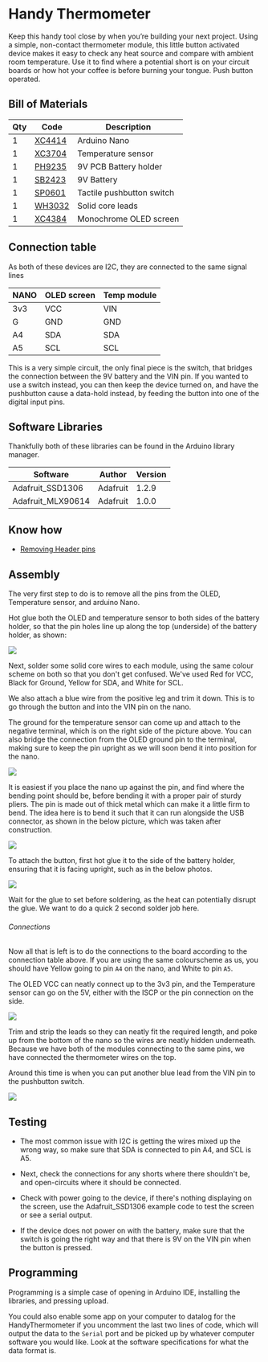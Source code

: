 # Handy Thermometer

Keep this handy tool close by when you’re building your next project. Using a simple, non-contact thermometer module, this little button activated device makes it easy to check any heat source and compare with ambient room temperature. Use it to find where a potential short is on your circuit boards or how hot your coffee is before burning your tongue. Push button operated.

## Bill of Materials

|Qty| Code | Description |
|---|---|---|
|1 | [XC4414](http://jaycar.com.au/p/XC4414) | Arduino Nano
|1 | [XC3704](http://jaycar.com.au/p/XC3704) | Temperature sensor
|1 | [PH9235](http://jaycar.com.au/p/PH9235) | 9V PCB Battery holder
|1 | [SB2423](http://jaycar.com.au/p/SB2423) | 9V Battery
|1 | [SP0601](http://jaycar.com.au/p/SP0601) | Tactile pushbutton switch
|1 | [WH3032](http://jaycar.com.au/p/WH3032) | Solid core leads
|1 | [XC4384](http://jaycar.com.au/p/XC4384) | Monochrome OLED screen

## Connection table

As both of these devices are I2C, they are connected to the same signal lines

| NANO | OLED screen | Temp module |
| --- | --- | --- |
| 3v3 | VCC | VIN |
| G   | GND | GND |
| A4  | SDA | SDA |
| A5  | SCL | SCL |

This is a very simple circuit, the only final piece is the switch, that bridges the connection between the 9V battery and the VIN pin. If you wanted to use a switch instead, you can then keep the device turned on, and have the pushbutton cause a data-hold instead, by feeding the button into one of the digital input pins.

## Software Libraries

Thankfully both of these libraries can be found in the Arduino library manager.

| Software | Author | Version |
| --- | --- | --- |
| Adafruit_SSD1306  | Adafruit | 1.2.9 |
| Adafruit_MLX90614 | Adafruit | 1.0.0 |

## Know how

* [Removing Header pins](https://jaycar.com.au/removingHeaders)

## Assembly

The very first step to do is to remove all the pins from the OLED, Temperature sensor, and arduino Nano.

Hot glue both the OLED and temperature sensor to both sides of the battery holder, so that the pin holes line up along the top (underside) of the battery holder, as shown:

![](images/hotGlue.jpg)

Next, solder some solid core wires to each module, using the same colour scheme on both so that you don't get confused. We've used Red for VCC, Black for Ground, Yellow for SDA, and White for SCL.

We also attach a blue wire from the positive leg and trim it down. This is to go through the button and into the VIN pin on the nano.

The ground for the temperature sensor can come up and attach to the negative terminal, which is on the right side of the picture above. You can also bridge the connection from the OLED ground pin to the terminal, making sure to keep the pin upright as we will soon bend it into position for the nano.

![](images/upRight.jpg)

It is easiest if you place the nano up against the pin, and find where the bending point should be, before bending it with a proper pair of sturdy pliers. The pin is made out of thick metal which can make it a little firm to bend. The idea here is to bend it such that it can run alongside the USB connector, as shown in the below picture, which was taken after construction.

![](images/aim.jpg)

To attach the button, first hot glue it to the side of the battery holder, ensuring that it is facing upright, such as in the below photos.

![](images/button.jpg)

Wait for the glue to set before soldering, as the heat can potentially disrupt the glue. We want to do a quick 2 second solder job here.

###### Connections

Now all that is left is to do the connections to the board according to the connection table above.
If you are using the same colourscheme as us, you should have Yellow going to pin `A4` on the nano, and White to pin `A5`.

The OLED VCC can neatly connect up to the 3v3 pin, and the Temperature sensor can go on the 5V, either with the ISCP or the pin connection on the side.

![](images/solder.jpg)

Trim and strip the leads so they can neatly fit the required length, and poke up from the bottom of the nano so the wires are neatly hidden underneath. Because we have both of the modules connecting to the same pins, we have connected the thermometer wires on the top.

Around this time is when you can put another blue lead from the VIN pin to the pushbutton switch.

![](images/vin.jpg)

## Testing

* The most common issue with I2C is getting the wires mixed up the wrong way, so make sure that SDA is connected to pin A4, and SCL is A5.

* Next, check the connections for any shorts where there shouldn't be, and open-circuits where it should be connected.

* Check with power going to the device, if there's nothing displaying on the screen, use the Adafruit_SSD1306 example code to test the screen or see a serial output.

* If the device does not power on with the battery, make sure that the switch is going the right way and that there is 9V on the VIN pin when the button is pressed.

## Programming

Programming is a simple case of opening in Arduino IDE, installing the libraries, and pressing upload.

You could also enable some app on your computer to datalog for the HandyThermometer if you uncomment the last two lines of code, which will output the data to the `Serial` port and be picked up by whatever computer software you would like. Look at the software specifications for what the data format is.
